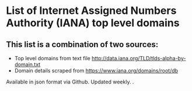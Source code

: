# List of Internet Assigned Numbers Authority (IANA) top level domains

## This list is a combination of two sources:
* Top level domains from text file http://data.iana.org/TLD/tlds-alpha-by-domain.txt
* Domain details scraped from https://www.iana.org/domains/root/db

Available in json format via Github.
Updated weekly.
.
